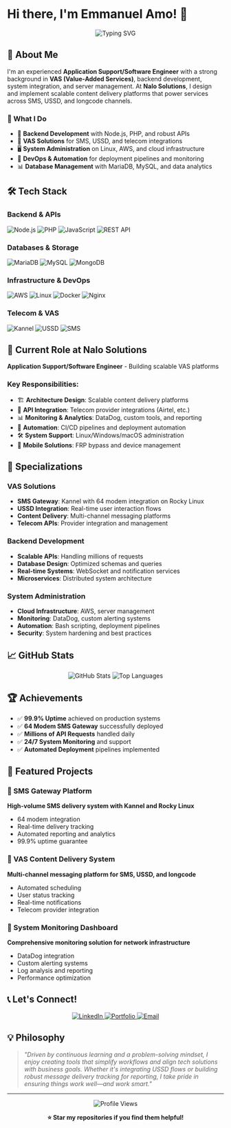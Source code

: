 # Hi there, I'm Emmanuel Amo! 👋

<div align="center">
  <img src="https://readme-typing-svg.herokuapp.com?font=Fira+Code&pause=1000&color=2563EB&center=true&vCenter=true&width=435&lines=Application+Support%2FSoftware+Engineer;VAS+Solutions+Expert;Backend+Development+Specialist;System+Integration+Professional" alt="Typing SVG" />
</div>

## 🚀 About Me

I'm an experienced **Application Support/Software Engineer** with a strong background in **VAS (Value-Added Services)**, backend development, system integration, and server management. At **Nalo Solutions**, I design and implement scalable content delivery platforms that power services across SMS, USSD, and longcode channels.

### 🎯 What I Do
- 🔧 **Backend Development** with Node.js, PHP, and robust APIs
- 📱 **VAS Solutions** for SMS, USSD, and telecom integrations
- 🖥️ **System Administration** on Linux, AWS, and cloud infrastructure
- 🔄 **DevOps & Automation** for deployment pipelines and monitoring
- 📊 **Database Management** with MariaDB, MySQL, and data analytics

## 🛠️ Tech Stack

### Backend & APIs
![Node.js](https://img.shields.io/badge/Node.js-43853D?style=for-the-badge&logo=node.js&logoColor=white)
![PHP](https://img.shields.io/badge/PHP-777BB4?style=for-the-badge&logo=php&logoColor=white)
![JavaScript](https://img.shields.io/badge/JavaScript-F7DF1E?style=for-the-badge&logo=javascript&logoColor=black)
![REST API](https://img.shields.io/badge/REST_API-02569B?style=for-the-badge&logo=swagger&logoColor=white)

### Databases & Storage
![MariaDB](https://img.shields.io/badge/MariaDB-003545?style=for-the-badge&logo=mariadb&logoColor=white)
![MySQL](https://img.shields.io/badge/MySQL-00000F?style=for-the-badge&logo=mysql&logoColor=white)
![MongoDB](https://img.shields.io/badge/MongoDB-4EA94B?style=for-the-badge&logo=mongodb&logoColor=white)

### Infrastructure & DevOps
![AWS](https://img.shields.io/badge/Amazon_AWS-232F3E?style=for-the-badge&logo=amazon-aws&logoColor=white)
![Linux](https://img.shields.io/badge/Linux-FCC624?style=for-the-badge&logo=linux&logoColor=black)
![Docker](https://img.shields.io/badge/Docker-2496ED?style=for-the-badge&logo=docker&logoColor=white)
![Nginx](https://img.shields.io/badge/Nginx-009639?style=for-the-badge&logo=nginx&logoColor=white)

### Telecom & VAS
![Kannel](https://img.shields.io/badge/Kannel-SMS_Gateway-FF6B6B?style=for-the-badge&logo=message-square&logoColor=white)
![USSD](https://img.shields.io/badge/USSD-Telecom-4ECDC4?style=for-the-badge&logo=phone&logoColor=white)
![SMS](https://img.shields.io/badge/SMS-Gateway-45B7D1?style=for-the-badge&logo=message-circle&logoColor=white)

## 🏢 Current Role at Nalo Solutions

**Application Support/Software Engineer** - Building scalable VAS platforms

### Key Responsibilities:
- 🏗️ **Architecture Design**: Scalable content delivery platforms
- 🔌 **API Integration**: Telecom provider integrations (Airtel, etc.)
- 📊 **Monitoring & Analytics**: DataDog, custom tools, and reporting
- 🚀 **Automation**: CI/CD pipelines and deployment automation
- 🛠️ **System Support**: Linux/Windows/macOS administration
- 📱 **Mobile Solutions**: FRP bypass and device management

## 🎯 Specializations

### VAS Solutions
- **SMS Gateway**: Kannel with 64 modem integration on Rocky Linux
- **USSD Integration**: Real-time user interaction flows
- **Content Delivery**: Multi-channel messaging platforms
- **Telecom APIs**: Provider integration and management

### Backend Development
- **Scalable APIs**: Handling millions of requests
- **Database Design**: Optimized schemas and queries
- **Real-time Systems**: WebSocket and notification services
- **Microservices**: Distributed system architecture

### System Administration
- **Cloud Infrastructure**: AWS, server management
- **Monitoring**: DataDog, custom alerting systems
- **Automation**: Bash scripting, deployment pipelines
- **Security**: System hardening and best practices

## 📈 GitHub Stats

<div align="center">
  <img src="https://github-readme-stats.vercel.app/api?username=emmanuelamo&show_icons=true&theme=blueberry&hide_border=true&count_private=true" alt="GitHub Stats" />
  <img src="https://github-readme-stats.vercel.app/api/top-langs/?username=emmanuelamo&layout=compact&theme=blueberry&hide_border=true" alt="Top Languages" />
</div>

## 🏆 Achievements

- ✅ **99.9% Uptime** achieved on production systems
- ✅ **64 Modem SMS Gateway** successfully deployed
- ✅ **Millions of API Requests** handled daily
- ✅ **24/7 System Monitoring** and support
- ✅ **Automated Deployment** pipelines implemented

## 🌟 Featured Projects

### 🚀 SMS Gateway Platform
**High-volume SMS delivery system with Kannel and Rocky Linux**
- 64 modem integration
- Real-time delivery tracking
- Automated reporting and analytics
- 99.9% uptime guarantee

### 📱 VAS Content Delivery System
**Multi-channel messaging platform for SMS, USSD, and longcode**
- Automated scheduling
- User status tracking
- Real-time notifications
- Telecom provider integration

### 🔧 System Monitoring Dashboard
**Comprehensive monitoring solution for network infrastructure**
- DataDog integration
- Custom alerting systems
- Log analysis and reporting
- Performance optimization

## 📞 Let's Connect!

<div align="center">
  <a href="https://linkedin.com/in/emmanuel-amo" target="_blank">
    <img src="https://img.shields.io/badge/LinkedIn-0077B5?style=for-the-badge&logo=linkedin&logoColor=white" alt="LinkedIn" />
  </a>
  <a href="https://emmanuelamo.netlify.app" target="_blank">
    <img src="https://img.shields.io/badge/Portfolio-2563EB?style=for-the-badge&logo=netlify&logoColor=white" alt="Portfolio" />
  </a>
  <a href="mailto:emmanuel.amo@example.com">
    <img src="https://img.shields.io/badge/Email-D14836?style=for-the-badge&logo=gmail&logoColor=white" alt="Email" />
  </a>
</div>

## 💡 Philosophy

> *"Driven by continuous learning and a problem-solving mindset, I enjoy creating tools that simplify workflows and align tech solutions with business goals. Whether it's integrating USSD flows or building robust message delivery tracking for reporting, I take pride in ensuring things work well—and work smart."*

---

<div align="center">
  <img src="https://komarev.com/ghpvc/?username=emmanuelamo&style=for-the-badge&color=blue" alt="Profile Views" />
  
  **⭐ Star my repositories if you find them helpful!**
</div>
